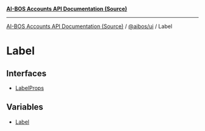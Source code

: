 [**AI-BOS Accounts API Documentation (Source)**](../../../README.md)

***

[AI-BOS Accounts API Documentation (Source)](../../../README.md) / [@aibos/ui](../README.md) / Label

# Label

## Interfaces

- [LabelProps](interfaces/LabelProps.md)

## Variables

- [Label](variables/Label.md)
